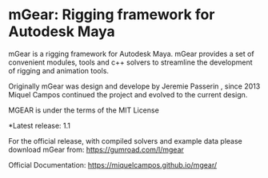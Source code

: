 # mGear: Rigging framework for Autodesk Maya

mGear is a rigging framework for Autodesk Maya. mGear provides a set of convenient modules, tools and c++ solvers to streamline the development of rigging and animation tools.

Originally mGear was design and develope by Jeremie Passerin , since 2013 Miquel Campos continued the project and evolved to the current design.

MGEAR is under the terms of the MIT License

*Latest release: 1.1

For the official release, with compiled solvers and example data please download mGear from: https://gumroad.com/l/mgear

Official Documentation: https://miquelcampos.github.io/mgear/
